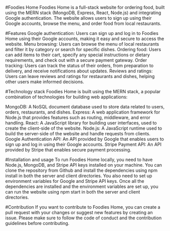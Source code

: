 #Foodies Home
Foodies Home is a full-stack website for ordering food, built using the MERN stack (MongoDB, Express, React, Node.js) and integrating Google authentication. The website allows users to sign up using their Google accounts, browse the menu, and order food from local restaurants.

#Features
Google authentication: Users can sign up and log in to Foodies Home using their Google accounts, making it easy and secure to access the website.
Menu browsing: Users can browse the menu of local restaurants and filter it by category or search for specific dishes.
Ordering food: Users can add items to their cart, specify any special instructions or dietary requirements, and check out with a secure payment gateway.
Order tracking: Users can track the status of their orders, from preparation to delivery, and receive notifications about updates.
Reviews and ratings: Users can leave reviews and ratings for restaurants and dishes, helping other users make informed decisions.

#Technology stack
Foodies Home is built using the MERN stack, a popular combination of technologies for building web applications:

MongoDB: A NoSQL document database used to store data related to users, orders, restaurants, and dishes.
Express: A web application framework for Node.js that provides features such as routing, middleware, and error handling.
React: A JavaScript library for building user interfaces, used to create the client-side of the website.
Node.js: A JavaScript runtime used to build the server-side of the website and handle requests from clients.
Google Authentication API: An API provided by Google that enables users to sign up and log in using their Google accounts.
Stripe Payment API: An API provided by Stripe that enables secure payment processing.

#Installation and usage
To run Foodies Home locally, you need to have Node.js, MongoDB, and Stripe API keys installed on your machine. You can clone the repository from Github and install the dependencies using npm install in both the server and client directories. You also need to set up environment variables for Google and Stripe API keys. Once all the dependencies are installed and the environment variables are set up, you can run the website using npm start in both the server and client directories.

#Contribution
If you want to contribute to Foodies Home, you can create a pull request with your changes or suggest new features by creating an issue. Please make sure to follow the code of conduct and the contribution guidelines before contributing.

